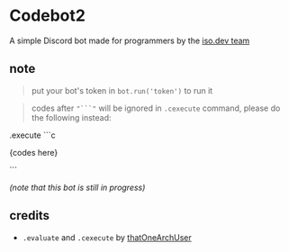 # Codebot2 
A simple Discord bot made for programmers by the [iso.dev team](https://github.com/PyBotDevs)

## note
> put your bot's token in `bot.run('token')` to run it

> codes after `"```"` will be ignored in `.cexecute` command, please do the following instead:

.execute \`\`\`c

{codes here}

\`\`\`


*(note that this bot is still in progress)*

## credits
- `.evaluate` and `.cexecute` by [thatOneArchUser](https://github.com/thatOneArchUser)
